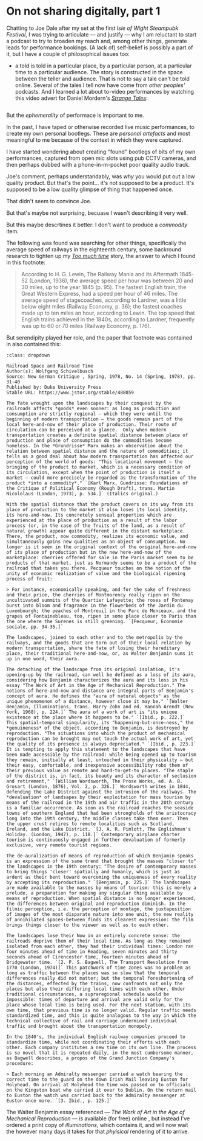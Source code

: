 # On not sharing digitally, part 1

Chatting to Joe Dale after my set at the first *Isle of Wight Steampubk Festival*, I was trying to articulate — and justify — why I am reluctant to start a podcast to try to broaden my reach and, among other things, generate leads for performance bookings. (A lack of) self-belief is possibly a part of it, but I have a couple of philosophical issues too:

- a told is told in a particular place, by a particular person, at a particular time to a particular audience. The story is constructed in the space between the teller and audience. That is not to say a tale can't be told online. Several of the tales I tell now have come from *other peoples'* podcasts. And I learned a lot about to-video performances by watching this video advert for Daniel Mordern's [*Strange Tales*](https://www.youtube.com/watch?v=h8fmjDIk0F4):

```{youtube} h8fmjDIk0F4
```

But the *ephemerality* of performace is important to me.

In the past, I have taped or otherwise recorded live music performances, to create my own personal bootlegs. These are *personal artefacts* and most meaningful to me because of the context in which they were captured.

I have started wondering about creating "found" bootlegs of bits of my own performances, captured from open mic slots using pub CCTV cameras, and then perhaps dubbed with a phone-in-m-pocket poor quality audio track.

Joe's comment, perhaps understandably, was *why* you would put out a low quality product. But that's the point... it's not supposed to be a product. It's supposed to be a low quality glimpse of thing that happened once.

That didn't seem to convince Joe.

But that's maybe not surprising, becuase I wasn't describing it very well.

But this maybe descrtines it better: I don't want to produce a *commodity* item.

The following was found was searching for other things, specifically the average speed of railways in the eighteenth century, some backround research to tighten up my [*Too much time*](https://psychemedia.github.io/storytelling-notes/too_much_time.html) story, the answer to which I found in this footnote:

> According to H. G. Lewin, The Railway Mania and its Aftermath 1845-52 (London, 1936), the average speed per hour was between 20 and 30 miles, up to the year 1845 (p. 95). The fastest English train, the Great Western Express, had a speed per hour of 46 miles. The average speed of stagecoaches, according to Lardner, was a little below eight miles (Railway Economy, p. 36); the fastest coaches made up to ten miles an hour, according to Lewin. The top speed that English trains achieved in the 1840s, according to Lardner, frequently was up to 60 or 70 miles (Railway Economy, p. 176).

But serendipity played her role, and the paper that footnote was contained in also contained this:

```{admonition} Commodifying events
:class: dropdown

Railroad Space and Railroad Time
Author(s): Wolfgang Schivelbusch
Source: New German Critique , Spring, 1978, No. 14 (Spring, 1978), pp. 31-40
Published by: Duke University Press
Stable URL: https://www.jstor.org/stable/488059

The fate wrought upon the landscapes by their conquest by the railroads affects *goods* even sooner: as long as production and consumption are strictly regional — which they were until the beginning of modern transportation — the goods remain part of the local here-and-now of their place of production. Their route of circulation can be perceived at a glance.  Only when modern transportation creates a definite spatial distance between place of production and place of consumption do the commodities become homeless. In the *Grundrisse* Marx makes an observation about the relation between spatial distance and the nature of commodities; it tells us a good deal about how modern transportation has affected our perception of the world of goods: "This locational movement — the bringing of the product to market, which is a necessary condition of its circulation, except when the point of production is itself a market — could more precisely be regarded as the transformation of the product *into a commodity*." `[Karl Marx, Gundrisse: Foundations of the Critique of Political Economy (Rough Draft), trans. Martin Nicololaus (London, 1973), p. 534.]` (Italics original.)

With the spatial distance that the product covers on its way from its place of production to the market it also loses its local identity, its here-and-now. Its concretely sensual properties which are experienced at the place of production as a result of the labor process (or, in the case of the fruits of the land, as a result of natural growth) appear quite different in the distant marketplace. There, the product, now commodity, realizes its economic value, and simultaneously gains new qualities as an object of consumption. No longer is it seen in the original context of the original here-and-now of its place of production but in the new here-and-now of the marketplace: cherries offered for sale in the Paris market seem to be products of that market, just as Normandy seems to be a product of the railroad that takes you there. Pecqueur touches on the notion of the unity of economic realization of value and the biological ripening process of fruit:

> For instance, economically speaking, and for the sake of freshness and their price, the cherries of Montmorency really ripen on the uncultivated summits of the Quartier Lafayette; the roses of Fontenay burst into bloom and fragrance in the flowerbeds of the Jardin du Luxembourgh; the peaches of Montreuil in the Parc de Monceaux, and the grapes of Fontainebleau, too, ripen in some place closer to Paris than the one where the Surenes is still greening. `[Pecqueur, Economie sociale, pp. 34-35.]`

The landscapes, joined to each other and to the metropolis by the railways, and the goods that are torn out of their local relation by modern transportation, share the fate of losing their hereditary place, their traditional here-and-now, or, as Walter Benjamin sums it up in one word, their aura.

The detaching of the landscape from its original isolation, it's opening-up by the railroad, can well be defined as a loss of its aura, considering how Benjamin characterizes the aura and its loss in his essay "The Work of Art in the Age of Mechanical Reproduction." The notions of here-and-now and distance are integral parts of Benjamin's concept of aura. He defines the "aura of natural objects" as the unique phenomenon of a distance, however close it may be." `[Walter Benjamin, Illuminations, trans. Harry Zohn and ed. Hannah Arendt (New York, 1968), p. 224.]` The aura of a work of art is "its unique existence at the place where it happens to be." `[Ibid., p. 222.]` This spatial-temporal singularity, its "happening-but-once-ness," the *genuineness* of the object, according to Benjamin, is destroyed by reproduction. "The situations into which the product of mechanical reproduction can be brought may not touch the actual work of art, yet the quality of its presence is always depreciated." `[Ibid., p. 223.]` It is tempting to apply this statement to the landscapes that have been made accessible by the railroad: while being opened up to tourism they remain, initially at least, untouched in their physicality — but their easy, comfortable, and inexpensive accessibility robs them of their previous value as remote and hard-to-get-to places. "The staple of the district is, in fact, its beauty and its character of seclusion and retirement," `[William Wordsworth, The Prose Works, ed. A. B. Grosart (London, 1876), Vol. 2, p. 326.]` Wordsworth writes in 1844, defending the Lake District against the intrusion of the railways. The *devaluation* of landsapes by their exploitation for mass tourism by means of the railroad in the 19th and air traffic in the 20th century is a familiar occurrence. As soon as the railroad reaches the seaside towns of southern England that had been strongholds of the aristocracy long into the 19th century, the middle classes take them over. Then the upper crust retires to remote localities such as Scotland, Ireland, and the Lake District. `[J. A. R. Pimlott, The Englishman's Holiday. (London, 1947), p. 118.]` Contemporary airplane charter tourism is continuously engaged in further devaluation of formerly exclusive, very remote tourist regions.

The de-auralization of means of reproduction of which Benjamin speaks is an expression of the same trend that brought the masses "closer to" the landscapes in the 19th century: "The desire of contemporary masses to bring things 'closer' spatially and humanly, which is just as ardent as their bent toward overcoming the uniqueness of every reality by accepting its reproduction." `[Benjamin, p. 225.]` The landscapes are made available to the masses by means of tourism: this is merely a prelude, a preparation for making any singular thing available by means of reproduction. When spatial distance is no longer experienced, the differences between original and reproduction diminish. In the filmic perception, i.e. the perception of montage, the juxtaposition of images of the most disparate nature into one unit, the new reality of annihilated spaces-between finds its clearest expression: the film brings things closer to the viewer as well as to each other.

The landscapes lose their Now in an entirely concrete sense: the railroads deprive them of their local time. As long as they remained isolated from each other, they had their individual times: London ran four minutes ahead of time in Reading, seven minutes and thirty seconds ahead of Cirencester time, fourteen minutes ahead of Bridgewater time. `[2. P. S. Bagwell, The Transport Revolution from 1770 (London, 1974)]` This patchwork of time zones was no problem as long as traffic between the places was so slow that the temporal differences really did not matter; but the temporal foreshortening of the distances, effected by the trains, now confronts not only the places but also their differing local times with each other. Under traditional circumstances, a supraregional schedule would be impossible: times of departure and arrival are valid only for the place whose local time is being used. For the next station, with its own time, that previous time is no longer valid. Regular traffic needs standardized time, and this is quite analogous to the way in which the technical collective of rail and carriage undermined individual traffic and brought about the transportation monopoly.

In the 1840's, the individual English railway companies proceed to standardize time, while not coordinating their efforts with each other. Each company institutes a new time on its own line. The process is so novel that it is repeated daily, in the most cumbersome manner, as Bagwell describes, a propos of the Grand Junction Company's procedure:

> Each morning an Admiralty messenger carried a watch bearing the correct time to the guard on the down Irish Mail leaving Euston for Holyhead. On arrival at Holyhead the time was passed on to officials on the Kingston boat who carried it over to Dublin. On the return mail to Euston the watch was carried back to the Admiralty messenger at Euston once more. `[3. Ibid., p. 125.]`
```

The Walter Benjamin essay referenced — *The Work of Art in the Age of Mechanical Reproduction* — *is* available (for free) online , but instead I've ordered a print copy of *illuminations*, which contains it, and will now wait the however many days it takes for that *phyisical* rendering of it to arrive.